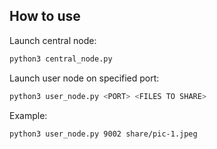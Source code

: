 ## How to use
Launch central node:
```bash
python3 central_node.py
```
Launch user node on specified port:
```bash
python3 user_node.py <PORT> <FILES TO SHARE>
```
Example:
```bash
python3 user_node.py 9002 share/pic-1.jpeg
```